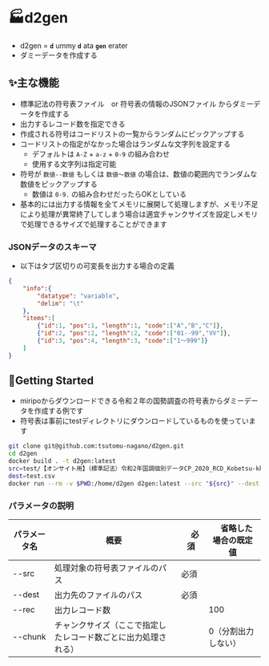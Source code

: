 # 🏭d2gen

- d2gen = **`d`** ummy **`d`** ata **`gen`** erater  
- ダミーデータを作成する

## ✨主な機能

- 標準記法の符号表ファイル　or 符号表の情報のJSONファイル からダミーデータを作成する
- 出力するレコード数を指定できる
- 作成される符号はコードリストの一覧からランダムにピックアップする
- コードリストの指定がなかった場合はランダムな文字列を設定する
  - デフォルトは `A-Z` + `a-z` + `0-9` の組み合わせ
  - 使用する文字列は指定可能
- 符号が `数値--数値` もしくは `数値～数値` の場合は、数値の範囲内でランダムな数値をピックアップする
  - 数値は `0-9.` の組み合わせだったらOKとしている 
- 基本的には出力する情報を全てメモリに展開して処理しますが、メモリ不足により処理が異常終了してしまう場合は適宜チャンクサイズを設定しメモリで処理できるサイズで処理することができます


<!-- ### 標準記法の符号表から

- 標準記法の内容をよしなに解析してデータを作成する -->

### JSONデータのスキーマ

- 以下はタブ区切りの可変長を出力する場合の定義

``` JSON
{
    "info":{
        "datatype": "variable",
        "delim": "\t"
    },
    "items":[
        {"id":1, "pos":1, "length":1, "code":["A","B","C"]},
        {"id":2, "pos":2, "length":2, "code":["01--99","VV"]},
        {"id":3, "pos":4, "length":3, "code":["1～999"]}
    ]
}
```

## 🚀Getting Started

- miripoからダウンロードできる令和２年の国勢調査の符号表からダミーデータを作成する例です
- 符号表は事前にtestディレクトリにダウンロードしているものを使っています

```sh
git clone git@github.com:tsutomu-nagano/d2gen.git
cd d2gen
docker build . -t d2gen:latest
src=test/【オンサイト用】（標準記法）令和2年国調個別データCP_2020_RCD_Kobetsu-kk_B(基本集計).xlsx
dest=test.csv
docker run --rm -v $PWD:/home/d2gen d2gen:latest --src "${src}" --dest "${dest}" --rec 5
```

### パラメータの説明

| パラメータ名 | 概要 |　必須 |　省略した場合の既定値 |
| ----- | ---------- | ---------- | ------ |
| --src | 処理対象の符号表ファイルのパス | 必須 | |
| --dest | 出力先のファイルのパス | 必須　|    |
| --rec | 出力レコード数 | | 100 |
| --chunk | チャンクサイズ（ここで指定したレコード数ごとに出力処理される） | | 0（分割出力しない） |

